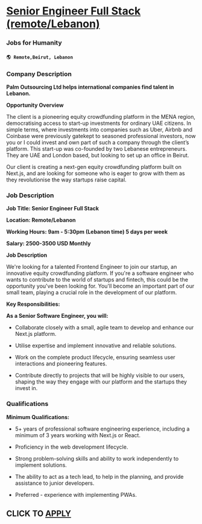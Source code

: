 # [Senior Engineer Full Stack (remote/Lebanon)](https://www.remotewlb.com/apply/senior-engineer-full-stack-remote-lebanon)  
### Jobs for Humanity  
#### `🌎 Remote,Beirut, Lebanon`  

### **Company Description**

 **Palm Outsourcing Ltd helps international companies find talent in Lebanon.**

 **Opportunity Overview**

The client is a pioneering equity crowdfunding platform in the MENA region, democratising access to start-up investments for ordinary UAE citizens. In simple terms, where investments into companies such as Uber, Airbnb and Coinbase were previously gatekept to seasoned professional investors, now you or I could invest and own part of such a company through the client’s platform. This start-up was co-founded by two Lebanese entrepreneurs. They are UAE and London based, but looking to set up an office in Beirut.

Our client is creating a next-gen equity crowdfunding platform built on Next.js, and are looking for someone who is eager to grow with them as they revolutionise the way startups raise capital.

###  **Job Description**

 **Job Title: Senior Engineer Full Stack**

 **Location: Remote/Lebanon**

 **Working Hours: 9am - 5:30pm (Lebanon time) 5 days per week**

 **Salary: 2500-3500 USD Monthly**

 **Job Description**

We're looking for a talented Frontend Engineer to join our startup, an innovative equity crowdfunding platform. If you're a software engineer who wants to contribute to the world of startups and fintech, this could be the opportunity you've been looking for. You'll become an important part of our small team, playing a crucial role in the development of our platform.

 **Key Responsibilities:**

 **As a Senior Software Engineer, you will:**

  * Collaborate closely with a small, agile team to develop and enhance our Next.js platform.

  * Utilise expertise and implement innovative and reliable solutions.

  * Work on the complete product lifecycle, ensuring seamless user interactions and pioneering features.

  * Contribute directly to projects that will be highly visible to our users, shaping the way they engage with our platform and the startups they invest in.

###  **Qualifications**

 **Minimum Qualifications:**

  * 5+ years of professional software engineering experience, including a minimum of 3 years working with Next.js or React.

  * Proficiency in the web development lifecycle.

  * Strong problem-solving skills and ability to work independently to implement solutions.

  * The ability to act as a tech lead, to help in the planning, and provide assistance to junior developers.

  * Preferred - experience with implementing PWAs.

  
## CLICK TO [APPLY](https://www.remotewlb.com/apply/senior-engineer-full-stack-remote-lebanon)

